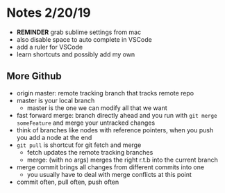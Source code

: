 # Notes 2/20/19
- **REMINDER** grab sublime settings from mac
- also disable space to auto complete in VSCode
- add a ruler for VSCode
- learn shortcuts and possibly add my own

## More Github
- origin master: remote tracking branch that tracks remote repo
- master is your local branch
	- master is the one we can modify all that we want
- fast forward merge: branch directly ahead and you run with `git merge someFeature` and merge your untracked changes
- think of branches like nodes with reference pointers, when you push you add a node at the end
- `git pull` is shortcut for git fetch and merge
	- fetch updates the remote tracking branches
	- merge: (with no args) merges the right r.t.b into the current branch
- merge commit brings all changes from different commits into one
	- you usually have to deal with merge conflicts at this point
- commit often, pull often, push often